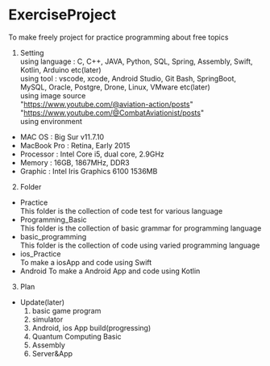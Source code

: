 # ExerciseProject
To make freely project for practice programming about free topics   

1. Setting   
using language : C, C++, JAVA, Python, SQL, Spring, Assembly, Swift, Kotlin, Arduino etc(later)   
using tool : vscode, xcode, Android Studio, Git Bash, SpringBoot, MySQL, Oracle, Postgre, Drone, Linux, VMware etc(later)   
using image source   
"https://www.youtube.com/@aviation-action/posts"   
"https://www.youtube.com/@CombatAviationist/posts"   
using environment   
- MAC OS : Big Sur v11.7.10
- MacBook Pro : Retina, Early 2015
- Processor : Intel Core i5, dual core, 2.9GHz
- Memory : 16GB, 1867MHz, DDR3
- Graphic : Intel Iris Graphics 6100 1536MB   

2. Folder   
- Practice   
  This folder is the collection of code test for various language
- Programming_Basic   
  This folder is the collection of basic grammar for programming language
- basic_programming   
  This folder is the collection of code using varied programming language
- ios_Practice   
  To make a iosApp and code using Swift   
- Android
  To make a Android App and code using Kotlin

3. Plan   
- Update(later)
  1. basic game program
  2. simulator
  3. Android, ios App build(progressing)
  4. Quantum Computing Basic
  5. Assembly
  6. Server&App



